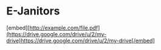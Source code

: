 # E-Janitors
 [embed][http://example.com/file.pdf](https://drive.google.com/drive/u/2/my-drive)https://drive.google.com/drive/u/2/my-drive[/embed]
